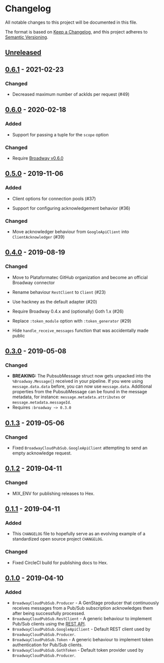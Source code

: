 # Changelog
All notable changes to this project will be documented in this file.

The format is based on [Keep a Changelog](https://keepachangelog.com/en/1.0.0/),
and this project adheres to [Semantic Versioning](https://semver.org/spec/v2.0.0.html).

## [Unreleased]

## [0.6.1] - 2021-02-23

### Changed

- Decreased maximum number of ackIds per request (#49)

## [0.6.0] - 2020-02-18

### Added

- Support for passing a tuple for the `scope` option

### Changed

- Require [Broadway v0.6.0](https://hexdocs.pm/broadway/0.6.0)

## [0.5.0] - 2019-11-06

### Added

- Client options for connection pools (#37)

- Support for configuring acknowledgement behavior (#36)

### Changed

- Move acknowledger behaviour from `GoogleApiClient` into `ClientAcknowledger` (#39)

## [0.4.0] - 2019-08-19

### Changed

- Move to Plataformatec GitHub organization and become an official Broadway connector

- Rename behaviour `RestClient` to `Client` (#23)

- Use hackney as the default adapter (#20)

- Require Broadway 0.4.x and (optionally) Goth 1.x (#26)

- Replace `:token_module` option with `:token_generator` (#29)

- Hide `handle_receive_messages` function that was accidentally made public

## [0.3.0] - 2019-05-08

### Changed
- **BREAKING:** The PubsubMessage struct now gets unpacked into the `%Broadway.Message{}` received in your pipeline.  If you were using `message.data.data` before, you can now use `message.data`. Additional properties from the PubsubMessage can be found in the message metadata, for instance: `message.metadata.attributes` or `message.metadata.messageId`.
- Requires `:broadway ~> 0.3.0`

## [0.1.3] - 2019-05-06

### Changed
- Fixed `BroadwayCloudPubSub.GoogleApiClient` attempting to send an empty acknowledge request.

## [0.1.2] - 2019-04-11

### Changed
- MIX_ENV for publishing releases to Hex.

## [0.1.1] - 2019-04-11
### Added
- This `CHANGELOG` file to hopefully serve as an evolving example of a
  standardized open source project `CHANGELOG`.

### Changed
- Fixed CircleCI build for publishing docs to Hex.

## [0.1.0] - 2019-04-10
### Added
- `BroadwayCloudPubSub.Producer` - A GenStage producer that continuously receives messages from
    a Pub/Sub subscription acknowledges them after being successfully processed.
- `BroadwayCloudPubSub.RestClient` - A generic behaviour to implement Pub/Sub clients using the [REST API](https://cloud.google.com/pubsub/docs/reference/rest/).
- `BroadwayCloudPubSub.GoogleApiClient` - Default REST client used by `BroadwayCloudPubSub.Producer`.
- `BroadwayCloudPubSub.Token` - A generic behaviour to implement token authentication for Pub/Sub clients.
- `BroadwayCloudPubSub.GothToken` - Default token provider used by `BroadwayCloudPubSub.Producer`.


[Unreleased]: https://github.com/dashbitco/broadway_cloud_pub_sub/compare/v0.6.1...HEAD
[0.6.1]: https://github.com/dashbitco/broadway_cloud_pub_sub/compare/v0.6.0...v0.6.1
[0.6.0]: https://github.com/dashbitco/broadway_cloud_pub_sub/compare/v0.5.0...v0.6.0
[0.5.0]: https://github.com/dashbitco/broadway_cloud_pub_sub/compare/v0.4.0...v0.5.0
[0.4.0]: https://github.com/dashbitco/broadway_cloud_pub_sub/compare/v0.3.0...v0.4.0
[0.3.0]: https://github.com/dashbitco/broadway_cloud_pub_sub/compare/v0.1.3...v0.3.0
[0.1.3]: https://github.com/dashbitco/broadway_cloud_pub_sub/compare/v0.1.2...v0.1.3
[0.1.2]: https://github.com/dashbitco/broadway_cloud_pub_sub/compare/v0.1.1...v0.1.2
[0.1.1]: https://github.com/dashbitco/broadway_cloud_pub_sub/compare/v0.1.0...v0.1.1
[0.1.0]: https://github.com/dashbitco/broadway_cloud_pub_sub/releases/tag/v0.1.0
